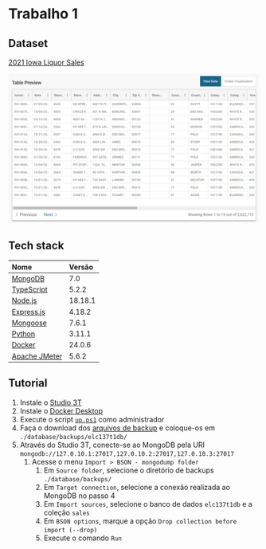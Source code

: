 # Trabalho 1

## Dataset

[2021 Iowa Liquor Sales][dataset-link]

<img src="./dataset/dataset-preview.png" alt="Preview do dataset" width="720">

## Tech stack

| Nome                                | Versão  |
| :---------------------------------- | :------ |
| [MongoDB][mongodb-link]             | 7.0     |
| [TypeScript][typescript-link]       | 5.2.2   |
| [Node.js][nodejs-link]              | 18.18.1 |
| [Express.js][expressjs-link]        | 4.18.2  |
| [Mongoose][mongoose-link]           | 7.6.1   |
| [Python][python-link]               | 3.11.1  |
| [Docker][docker-link]               | 24.0.6  |
| [Apache JMeter][apache-jmeter-link] | 5.6.2   |

## Tutorial

1. Instale o [Studio 3T][studio-3t-link]
2. Instale o [Docker Desktop][docker-desktop-link]
3. Execute o script [`up.ps1`][script-link] como administrador
4. Faça o download dos [arquivos de backup][backup-link] e coloque-os em `./database/backups/elc137t1db/`
5. Através do Studio 3T, conecte-se ao MongoDB pela URI `mongodb://127.0.10.1:27017,127.0.10.2:27017,127.0.10.3:27017`
   1. Acesse o menu `Import > BSON - mongodump folder`
      1. Em `Source folder`, selecione o diretório de backups `./database/backups/`
      2. Em `Target connection`, selecione a conexão realizada ao MongoDB no passo 4
      3. Em `Import sources`, selecione o banco de dados `elc137t1db` e a coleção `sales`
      4. Em `BSON options`, marque a opção `Drop collection before import (--drop)`
      5. Execute o comando `Run`

<!-- Links -->

[dataset-link]:        <https://data.iowa.gov/Sales-Distribution/2021-Iowa-Liquor-Sales/cc6f-sgik> "2021 Iowa Liquor Sales"
[studio-3t-link]:      <https://studio3t.com/>                                                     "Studio 3T"
[docker-desktop-link]: <https://www.docker.com/products/docker-desktop/>                           "Docker Desktop"
[script-link]:         <./up.ps1>                                                                  "Script"
[backup-link]:         <https://drive.google.com/drive/folders/1xLdWh5HWdyORVx7XtA88LuZIwY4sIc9l>  "Backup"
[mongodb-link]:        <https://www.mongodb.com/>                                                  "MongoDB"
[typescript-link]:     <https://www.typescriptlang.org/>                                           "TypeScript"
[nodejs-link]:         <https://nodejs.org/en>                                                     "Node.js"
[expressjs-link]:      <https://expressjs.com/>                                                    "Express.js"
[mongoose-link]:       <https://mongoosejs.com/>                                                   "Mongoose"
[python-link]:         <https://www.python.org/>                                                   "Python"
[docker-link]:         <https://www.docker.com/>                                                   "Docker"
[apache-jmeter-link]:  <https://jmeter.apache.org/>                                                "Apache JMeter"

